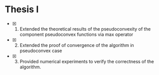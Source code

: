 # Thesis I
- [x] 1. Extended the theoretical results of the pseudoconvexity of the component pseudoconvex functions via max operator
- [x] 2. Extended the proof of convergence of the algorithm in pseudoconvex case
- [x] 3. Provided numerical experiments to verify the correctness of the algorithm. 